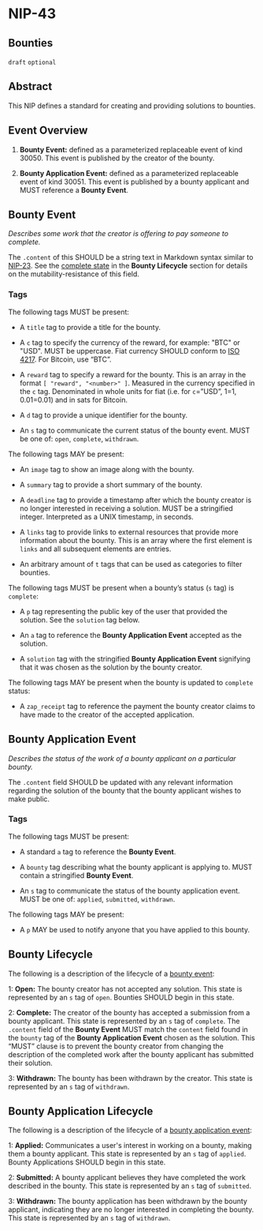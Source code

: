 # NIP-43

## Bounties

`draft` `optional`

## Abstract

This NIP defines a standard for creating and providing solutions to bounties.

## Event Overview

1. **Bounty Event:** defined as a parameterized replaceable event of kind 30050. This event is published by the creator of the bounty.

2. **Bounty Application Event:** defined as a parameterized replaceable event of kind 30051. This event is published by a bounty applicant and MUST reference a **Bounty Event**.

## Bounty Event

_Describes some work that the creator is offering to pay someone to complete._

The `.content` of this SHOULD be a string text in Markdown syntax similar to [NIP-23](https://github.com/nostr-protocol/nips/blob/master/23.md#format). See the [complete state](#lifecycle-state-complete) in the **Bounty Lifecycle** section for details on the mutability-resistance of this field.

### Tags

The following tags MUST be present:

- A `title` tag to provide a title for the bounty.

- A `c` tag to specify the currency of the reward, for example: "BTC" or "USD". MUST be uppercase. Fiat currency SHOULD conform to [ISO 4217](https://en.wikipedia.org/wiki/ISO_4217). For Bitcoin, use “BTC”.

- A `reward` tag to specify a reward for the bounty. This is an array in the format `[ "reward", "<number>" ]`. Measured in the currency specified in the `c` tag. Denominated in whole units for fiat (i.e. for `c`=”USD”, 1=$1, 0.01=$0.01) and in sats for Bitcoin.

- A `d` tag to provide a unique identifier for the bounty.

- An `s` tag to communicate the current status of the bounty event. MUST be one of: `open`, `complete`, `withdrawn`.

The following tags MAY be present:

- An `image` tag to show an image along with the bounty.

- A `summary` tag to provide a short summary of the bounty.

- A `deadline` tag to provide a timestamp after which the bounty creator is no longer interested in receiving a solution. MUST be a stringified integer. Interpreted as a UNIX timestamp, in seconds.

- A `links` tag to provide links to external resources that provide more information about the bounty. This is an array where the first element is `links` and all subsequent elements are entries.

- An arbitrary amount of `t` tags that can be used as categories to filter bounties.

The following tags MUST be present when a bounty’s status (`s` tag) is `complete`:

- A `p` tag representing the public key of the user that provided the solution. See the `solution` tag below.

- An `a` tag to reference the **Bounty Application Event** accepted as the solution.

- A `solution` tag with the stringified **Bounty Application Event** signifying that it was chosen as the solution by the bounty creator.

The following tags MAY be present when the bounty is updated to `complete` status:

- A `zap_receipt` tag to reference the payment the bounty creator claims to have made to the creator of the accepted application.

## Bounty Application Event

_Describes the status of the work of a bounty applicant on a particular bounty._

The `.content` field SHOULD be updated with any relevant information regarding the solution of the bounty that the bounty applicant wishes to make public.

### Tags

The following tags MUST be present:

- A standard `a` tag to reference the **Bounty Event**.

- A `bounty` tag describing what the bounty applicant is applying to. MUST contain a stringified **Bounty Event**.

- An `s` tag to communicate the status of the bounty application event. MUST be one of: `applied`, `submitted`, `withdrawn`.

The following tags MAY be present:

- A `p` MAY be used to notify anyone that you have applied to this bounty.

## Bounty Lifecycle

The following is a description of the lifecycle of a [bounty event](#bounty-event):

1: **Open:** The bounty creator has not accepted any solution. This state is represented by an `s` tag of `open`. Bounties SHOULD begin in this state.

<a name="lifecycle-state-complete"></a>
2: **Complete:** The creator of the bounty has accepted a submission from a bounty applicant. This state is represented by an `s` tag of `complete`. The `.content` field of the **Bounty Event** MUST match the `content` field found in the `bounty` tag of the **Bounty Application Event** chosen as the solution. This “MUST” clause is to prevent the bounty creator from changing the description of the completed work after the bounty applicant has submitted their solution.

3: **Withdrawn:** The bounty has been withdrawn by the creator. This state is represented by an `s` tag of `withdrawn`.

## Bounty Application Lifecycle

The following is a description of the lifecycle of a [bounty application event](#bounty-application-event):

1: **Applied:** Communicates a user's interest in working on a bounty, making them a bounty applicant. This state is represented by an `s` tag of `applied`. Bounty Applications SHOULD begin in this state.

2: **Submitted:** A bounty applicant believes they have completed the work described in the bounty. This state is represented by an `s` tag of `submitted`.

3: **Withdrawn:** The bounty application has been withdrawn by the bounty applicant, indicating they are no longer interested in completing the bounty. This state is represented by an `s` tag of `withdrawn`.

